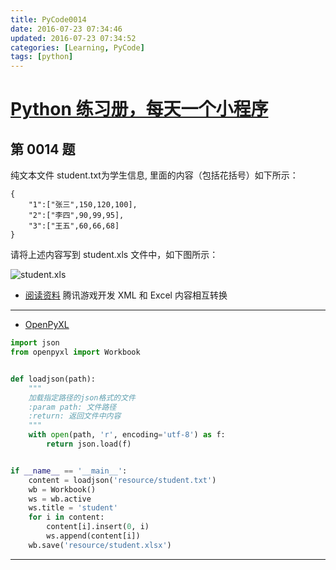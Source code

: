 ```yaml
---
title: PyCode0014
date: 2016-07-23 07:34:46
updated: 2016-07-23 07:34:52
categories: [Learning, PyCode]
tags: [python]
---
```


# [Python 练习册，每天一个小程序]( https://coding.net/u/xiaofeig/p/show-me-the-code/git)

## 第 0014 题


纯文本文件 student.txt为学生信息, 里面的内容（包括花括号）如下所示：


    {
        "1":["张三",150,120,100],
        "2":["李四",90,99,95],
        "3":["王五",60,66,68]
    }


请将上述内容写到 student.xls 文件中，如下图所示：

<!-- more -->

![student.xls](http://i.imgur.com/nPDlpme.jpg)


- [阅读资料](http://www.cnblogs.com/skynet/archive/2013/05/06/3063245.html) 腾讯游戏开发 XML 和 Excel 内容相互转换


------------


- [OpenPyXL](http://openpyxl.readthedocs.io/en/default/index.html)


```python
import json
from openpyxl import Workbook


def loadjson(path):
    """
    加载指定路径的json格式的文件
    :param path: 文件路径
    :return: 返回文件中内容
    """
    with open(path, 'r', encoding='utf-8') as f:
        return json.load(f)


if __name__ == '__main__':
    content = loadjson('resource/student.txt')
    wb = Workbook()
    ws = wb.active
    ws.title = 'student'
    for i in content:
        content[i].insert(0, i)
        ws.append(content[i])
    wb.save('resource/student.xlsx')
```


------------